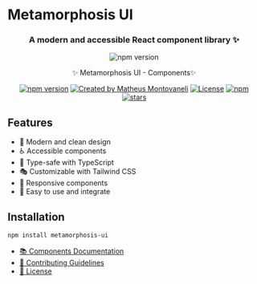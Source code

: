 # Metamorphosis UI

<div align="center">
  <h3>A modern and accessible React component library ✨</h3>
</div>

<div align="center">
  <img src="https://i.imgur.com/UGPzySo.png" alt="npm version" />
</div>

<div align="center">
<p>✨ Metamorphosis UI - Components✨</p>
  <a href="https://www.npmjs.com/package/metamorphosis-ui">
    <img src="https://img.shields.io/npm/v/metamorphosis-ui" alt="npm version" /></a>
<a href="https://instagram.com/theuwsx" rel="nofollow"><img src="https://img.shields.io/badge/created%20by-@imneli-4BBAAB.svg" alt="Created by Matheus Montovaneli"></a>
<a href="https://opensource.org/licenses/MIT" rel="nofollow"><img src="https://img.shields.io/github/license/imneli/metamorphosis-ui" alt="License"></a>
<a href="https://www.npmjs.com/package/metamorphosis-ui" rel="nofollow"><img src="https://img.shields.io/npm/dw/metamorphosis-ui.svg" alt="npm"></a>
<a href="https://github.com/imneli/metamorphosis-ui" rel="nofollow"><img src="https://img.shields.io/github/stars/imneli/metamorphosis-ui" alt="stars"></a>
</div>

## Features

- 🎨 Modern and clean design
- ♿️ Accessible components
- 🎯 Type-safe with TypeScript
- 🎭 Customizable with Tailwind CSS
- 📱 Responsive components
- 🚀 Easy to use and integrate

## Installation

```bash
npm install metamorphosis-ui
```


- <a href="COMPONENTS.md">📚 Components Documentation</a> 
- <a href="CONTRIBUTING.md">🤝 Contributing Guidelines</a> 
- <a href="LICENSE">📜 License</a> 
